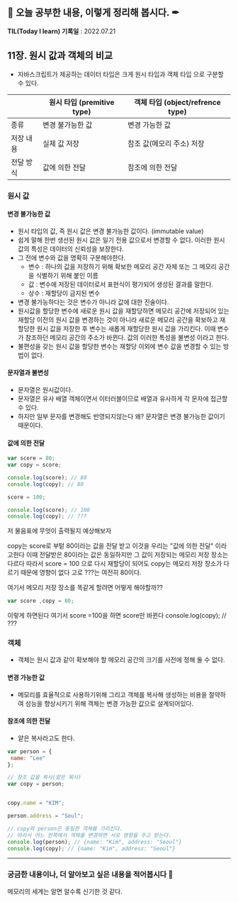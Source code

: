 ## 📕 오늘 공부한 내용, 이렇게 정리해 봅시다. ✒

**TIL(Today I learn) 기록일** : 2022.07.21

## 11장. 원시 값과 객체의 비교

- 자바스크립트가 제공하는 데이터 타입은 크게 원시 타입과 객체 타입 으로 구분할 수 있다.


|  | 원시 타입 (premitive type) | 객체 타입 (object/refrence type)  |
| ---- | ------ |----|
| 종류 | 변경 불가능한 값  | 변경 가능한 값  |
| 저장 내용 | 실제 값 저장 | 참조 값(메모리 주소) 저장 |
| 전달 방식 | 값에 의한 전달 | 참조에 의한 전달 |

### 원시 값

#### 변경 불가능한 값

- 원시 타입의 값, 즉 원시 값은 변경 불가능한 값이다. (immutable value)
- 쉽게 말해 한번 생선된 원시 값은 일기 전용 값으로서 변경할 수 없다. 이러한 원시 값의 특성은 데이터의 신뢰성을 보장한다.
- 그 전에 변수와 값을 명확히 구분해야한다.
  - 변수 : 하나의 값을 저장하기 위해 확보한 메모리 공간 자체 또는 그 메모리 공간을 식별하기 위해 붙인 이름
  - 값   : 변수에 저장된 데이터로서 표현식이 평가되어 생성된 결과를 말한다.
  - 상수 : 재할당이 금지된 변수
- 변경 불가능하다는 것은 변수가 아니라 값에 대한 진술이다.
- 원시값을 할당한 변수에 새로운 원시 값을 재할당하면 메모리 공간에 저장되어 있는 재할당 이전의 원시 값을 변경하는 것이 아니라 
  새로운 메모리 공간을 확보하고 재할당한 원시 값을 저장한 후 변수는 새롭게 재할당한 원시 값을 가리킨다. 이때 변수가 참조하던 메모리 공간의 주소가 바뀐다. 값의 이러한 특성을 불변성 이라고 한다.
- 불편성을 갖는 원시 값을 할당한 변수는 재할당 이외에 변수 값을 변경할 수 있는 방법이 없다.
  
#### 문자열과 불변성

- 문자열은 원시값이다. 
- 문자열은 유사 배열 객체이면서 이터러블이므로 배열과 유사하게 각 문자에 접근할 수 있다.
- 하지만 일부 문자를 변경해도 반영되지않는다 왜? 문자열은 변경 불가능한 값이기 때문이다. 


####  값에 의한 전달

```js
var score = 80;
var copy = score;

console.log(score); // 80
console.log(copy); // 80

score = 100;

console.log(score); // 100
console.log(copy); // ???
```
저 물음표에 무엇이 출력될지 예상해보자 


copy는 score로 부텉 80이라는 값을 전달 받고 이것을 우리는 "값에 의한 전달" 이라고한다
이때 전달받은 80이라는 값은 동일하지만 그 값이 저장되는 메모리 저장 장소는 다르다
따라서 score = 100 으로 다시 재할당이 되어도 copy는 메모리 저장 장소가 다르기 때문에 영향이 없다 고로 ???는 여전히 80이다. 

여기서 메모리 저장 장소를 똑같게 할려면 어떻게 해야할까??

```js
var score ,copy = 80;

```
이렇게 하면된다
여기서 score =100을 하면 score만 바뀐다
console.log(copy); // ???

### 객체

- 객체는 원시 값과 같이 확보해야 할 메모리 공간의 크기를 사전에 정해 둘 수 없다.

#### 변경 가능한 값

- 메모리를 효율적으로 사용하기위해 그리고 객체를 복사해 생성하는 비용을 절약하여 성능을 향상시키기 위해 객체는 변경 가능한 값으로 설계되어있다.

#### 참조에 의한 전달

- 얕은 복사라고도 한다. 


```js
var person = {
 name: "Lee"
};

// 참조 값을 복사(얕은 복사)
var copy = person;


copy.name = "KIM";

person.address = "Soul";

// copy와 person은 동일한 객체를 가리킨다.
// 따라서 어느 한쪽에서 객체를 변경하면 서로 영향을 주고 받는다. 
console.log(person); // {name: "Kim", address: "Seoul"}
console.log(copy); // {name: "Kim", address: "Seoul"}
```


---

### 궁금한 내용이나, 더 알아보고 싶은 내용을 적어봅시다 🤔

메모리의 세계는 알면 알수록 신기한 것 같다. 


